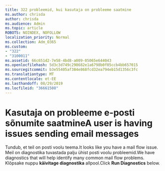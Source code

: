 ```yaml
---
title: 322 probleemid, kui kasutaja on probleeme saatmine
ms.author: chrisda
author: chrisda
ms.audience: Admin
ms.topic: article
ROBOTS: NOINDEX, NOFOLLOW
localization_priority: Normal
ms.collection: Adm_O365
ms.custom:
- "322"
- "3100011"
ms.assetid: 66c651d2-7e58-4bd8-a009-05065e644043
ms.openlocfilehash: 5d3c3d749c298682e1a6798b0f05ccb4bb657015
ms.sourcegitcommit: b3e55405af384e868fcd32ea794eb15d1356c3fc
ms.translationtype: MT
ms.contentlocale: et-EE
ms.lasthandoff: 08/29/2019
ms.locfileid: "36661508"
---
```

# <a name="a-user-is-having-issues-sending-email-messages"></a><span data-ttu-id="c0502-102">Kasutaja on probleeme e-posti sõnumite saatmine</span><span class="sxs-lookup"><span data-stu-id="c0502-102">A user is having issues sending email messages</span></span>

<span data-ttu-id="c0502-103">Tundub, et teil on posti voolu teema.</span><span class="sxs-lookup"><span data-stu-id="c0502-103">It looks like you have a mail flow issue.</span></span> <span data-ttu-id="c0502-104">Meil on diagnostika tuvastada palju ühist posti voolu probleemid.</span><span class="sxs-lookup"><span data-stu-id="c0502-104">We have diagnostics that will help identify many common mail flow problems.</span></span> <span data-ttu-id="c0502-105">Klõpsake nuppu **käivitage diagnostika** allpool.</span><span class="sxs-lookup"><span data-stu-id="c0502-105">Click **Run Diagnostics** below.</span></span>

